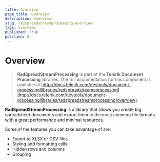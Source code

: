 ```yaml
---
title: Overview
page_title: Overview
description: Overview
slug: radspreadstreamprocessing-overview
tags: overview
published: True
position: 0
---
```


# Overview


>**RadSpreadStreamProcessing** is part of the **Telerik Document Processing** libraries. The full documentation for this component is available at [http://docs.telerik.com/devtools/document-processing/libraries/radspreadstreamsprocessing](http://docs.telerik.com/devtools/document-processing/libraries/radspreadstreamprocessing/overview).


**RadSpreadStreamProcessing** is a library that allows you create big spreadsheet documents and export them to the most common file formats with a great performance and minimal resources.

Some of the features you can take advantage of are:

- Export to XLSX or CSV files
- Styling and formatting cells
- Hidden rows and columns
- Grouping